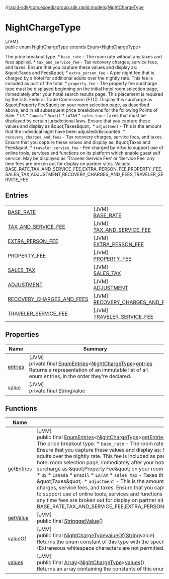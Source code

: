 //[rapid-sdk](../../../index.md)/[com.expediagroup.sdk.rapid.models](../index.md)/[NightChargeType](index.md)

# NightChargeType

[JVM]\
public enum [NightChargeType](index.md) extends [Enum](https://docs.oracle.com/javase/8/docs/api/java/lang/Enum.html)&lt;[NightChargeType](index.md)&gt;

The price breakout type.   * `base_rate` - The room rate without any taxes and fees applied.   * `tax_and_service_fee` - Tax recovery charges, service fees, and taxes. Ensure that you capture these values and display as:                             \&quot;Taxes and Fees\&quot;   * `extra_person_fee` - A per night fee that is charged by a hotel for additional adults over the nightly rate. This fee is included as part of the total.   * `property_fee` - The property fee surcharge type must be displayed beginning on the initial hotel room selection page, immediately after your hotel search results page. This placement is required by the U.S. Federal Trade Commission (FTC).                      Display this surcharge as \&quot;Property Fee\&quot; on your room selection page, as described above, and in all subsequent price breakdowns for the following Points of Sale:                      * `US`                      * `Canada`                      * `Brazil`                      * `LATAM`   * `sales_tax` - Taxes that must be displayed by certain jurisdictional laws. Ensure that you capture these values and display as \&quot;Taxes\&quot;.   * `adjustment` - This is the amount that the individual night have been adjusted/discounted.   * `recovery_charges_and_fees` - Tax recovery charges, service fees, and taxes. Ensure that you capture these values and display as:                                   \&quot;Taxes and Fees\&quot;   * `traveler_service_fee` - Fee charged by Vrbo to support use of online tools, services and functions on its platform which enable guest self service. May be displayed as 'Traveler Service Fee' or 'Service Fee' any time fees are broken out for display on partner sites. Values: BASE_RATE,TAX_AND_SERVICE_FEE,EXTRA_PERSON_FEE,PROPERTY_FEE,SALES_TAX,ADJUSTMENT,RECOVERY_CHARGES_AND_FEES,TRAVELER_SERVICE_FEE

## Entries

| | |
|---|---|
| [BASE_RATE](-b-a-s-e_-r-a-t-e/index.md) | [JVM]<br>[BASE_RATE](-b-a-s-e_-r-a-t-e/index.md) |
| [TAX_AND_SERVICE_FEE](-t-a-x_-a-n-d_-s-e-r-v-i-c-e_-f-e-e/index.md) | [JVM]<br>[TAX_AND_SERVICE_FEE](-t-a-x_-a-n-d_-s-e-r-v-i-c-e_-f-e-e/index.md) |
| [EXTRA_PERSON_FEE](-e-x-t-r-a_-p-e-r-s-o-n_-f-e-e/index.md) | [JVM]<br>[EXTRA_PERSON_FEE](-e-x-t-r-a_-p-e-r-s-o-n_-f-e-e/index.md) |
| [PROPERTY_FEE](-p-r-o-p-e-r-t-y_-f-e-e/index.md) | [JVM]<br>[PROPERTY_FEE](-p-r-o-p-e-r-t-y_-f-e-e/index.md) |
| [SALES_TAX](-s-a-l-e-s_-t-a-x/index.md) | [JVM]<br>[SALES_TAX](-s-a-l-e-s_-t-a-x/index.md) |
| [ADJUSTMENT](-a-d-j-u-s-t-m-e-n-t/index.md) | [JVM]<br>[ADJUSTMENT](-a-d-j-u-s-t-m-e-n-t/index.md) |
| [RECOVERY_CHARGES_AND_FEES](-r-e-c-o-v-e-r-y_-c-h-a-r-g-e-s_-a-n-d_-f-e-e-s/index.md) | [JVM]<br>[RECOVERY_CHARGES_AND_FEES](-r-e-c-o-v-e-r-y_-c-h-a-r-g-e-s_-a-n-d_-f-e-e-s/index.md) |
| [TRAVELER_SERVICE_FEE](-t-r-a-v-e-l-e-r_-s-e-r-v-i-c-e_-f-e-e/index.md) | [JVM]<br>[TRAVELER_SERVICE_FEE](-t-r-a-v-e-l-e-r_-s-e-r-v-i-c-e_-f-e-e/index.md) |

## Properties

| Name | Summary |
|---|---|
| [entries](index.md#-565674081%2FProperties%2F700308213) | [JVM]<br>private final [EnumEntries](https://kotlinlang.org/api/latest/jvm/stdlib/kotlin.enums/-enum-entries/index.html)&lt;[NightChargeType](index.md)&gt;[entries](index.md#-565674081%2FProperties%2F700308213)<br>Returns a representation of an immutable list of all enum entries, in the order they're declared. |
| [value](index.md#2145318494%2FProperties%2F700308213) | [JVM]<br>private final [String](https://docs.oracle.com/javase/8/docs/api/java/lang/String.html)[value](index.md#2145318494%2FProperties%2F700308213) |

## Functions

| Name | Summary |
|---|---|
| [getEntries](get-entries.md) | [JVM]<br>public final [EnumEntries](https://kotlinlang.org/api/latest/jvm/stdlib/kotlin.enums/-enum-entries/index.html)&lt;[NightChargeType](index.md)&gt;[getEntries](get-entries.md)()<br>The price breakout type.   * `base_rate` - The room rate without any taxes and fees applied.   * `tax_and_service_fee` - Tax recovery charges, service fees, and taxes. Ensure that you capture these values and display as:                             \&quot;Taxes and Fees\&quot;   * `extra_person_fee` - A per night fee that is charged by a hotel for additional adults over the nightly rate. This fee is included as part of the total.   * `property_fee` - The property fee surcharge type must be displayed beginning on the initial hotel room selection page, immediately after your hotel search results page. This placement is required by the U.S. Federal Trade Commission (FTC).                      Display this surcharge as \&quot;Property Fee\&quot; on your room selection page, as described above, and in all subsequent price breakdowns for the following Points of Sale:                      * `US`                      * `Canada`                      * `Brazil`                      * `LATAM`   * `sales_tax` - Taxes that must be displayed by certain jurisdictional laws. Ensure that you capture these values and display as \&quot;Taxes\&quot;.   * `adjustment` - This is the amount that the individual night have been adjusted/discounted.   * `recovery_charges_and_fees` - Tax recovery charges, service fees, and taxes. Ensure that you capture these values and display as:                                   \&quot;Taxes and Fees\&quot;   * `traveler_service_fee` - Fee charged by Vrbo to support use of online tools, services and functions on its platform which enable guest self service. May be displayed as 'Traveler Service Fee' or 'Service Fee' any time fees are broken out for display on partner sites. Values: BASE_RATE,TAX_AND_SERVICE_FEE,EXTRA_PERSON_FEE,PROPERTY_FEE,SALES_TAX,ADJUSTMENT,RECOVERY_CHARGES_AND_FEES,TRAVELER_SERVICE_FEE |
| [getValue](get-value.md) | [JVM]<br>public final [String](https://docs.oracle.com/javase/8/docs/api/java/lang/String.html)[getValue](get-value.md)() |
| [valueOf](value-of.md) | [JVM]<br>public final [NightChargeType](index.md)[valueOf](value-of.md)([String](https://docs.oracle.com/javase/8/docs/api/java/lang/String.html)value)<br>Returns the enum constant of this type with the specified name. The string must match exactly an identifier used to declare an enum constant in this type. (Extraneous whitespace characters are not permitted.) |
| [values](values.md) | [JVM]<br>public final [Array](https://kotlinlang.org/api/latest/jvm/stdlib/kotlin/-array/index.html)&lt;[NightChargeType](index.md)&gt;[values](values.md)()<br>Returns an array containing the constants of this enum type, in the order they're declared. |
